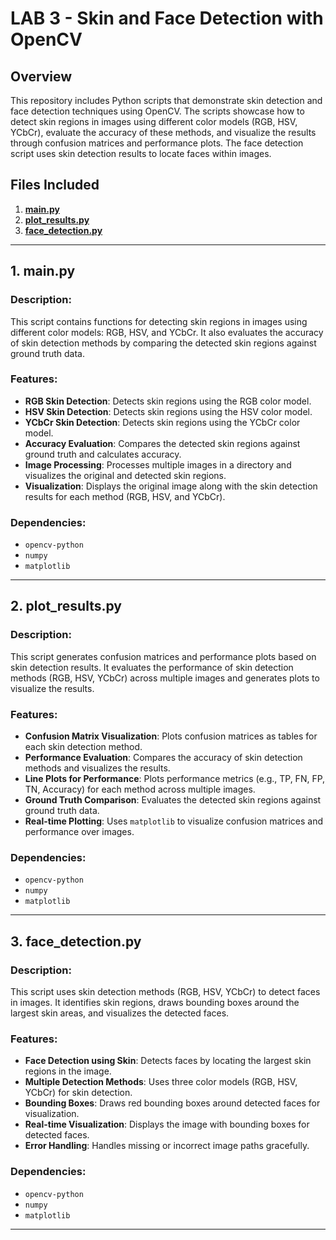 # LAB 3 - Skin and Face Detection with OpenCV

## Overview
This repository includes Python scripts that demonstrate skin detection and face detection techniques using OpenCV. The scripts showcase how to detect skin regions in images using different color models (RGB, HSV, YCbCr), evaluate the accuracy of these methods, and visualize the results through confusion matrices and performance plots. The face detection script uses skin detection results to locate faces within images.

## Files Included

1. [**main.py**](#main-py)
2. [**plot_results.py**](#plot_results-py)
3. [**face_detection.py**](#face_detection-py)

---

## 1. main.py

### Description:
This script contains functions for detecting skin regions in images using different color models: RGB, HSV, and YCbCr. It also evaluates the accuracy of skin detection methods by comparing the detected skin regions against ground truth data.

### Features:
- **RGB Skin Detection**: Detects skin regions using the RGB color model.
- **HSV Skin Detection**: Detects skin regions using the HSV color model.
- **YCbCr Skin Detection**: Detects skin regions using the YCbCr color model.
- **Accuracy Evaluation**: Compares the detected skin regions against ground truth and calculates accuracy.
- **Image Processing**: Processes multiple images in a directory and visualizes the original and detected skin regions.
- **Visualization**: Displays the original image along with the skin detection results for each method (RGB, HSV, and YCbCr).

### Dependencies:
- `opencv-python`
- `numpy`
- `matplotlib`

---

## 2. plot_results.py

### Description:
This script generates confusion matrices and performance plots based on skin detection results. It evaluates the performance of skin detection methods (RGB, HSV, YCbCr) across multiple images and generates plots to visualize the results.

### Features:
- **Confusion Matrix Visualization**: Plots confusion matrices as tables for each skin detection method.
- **Performance Evaluation**: Compares the accuracy of skin detection methods and visualizes the results.
- **Line Plots for Performance**: Plots performance metrics (e.g., TP, FN, FP, TN, Accuracy) for each method across multiple images.
- **Ground Truth Comparison**: Evaluates the detected skin regions against ground truth data.
- **Real-time Plotting**: Uses `matplotlib` to visualize confusion matrices and performance over images.

### Dependencies:
- `opencv-python`
- `numpy`
- `matplotlib`

---

## 3. face_detection.py

### Description:
This script uses skin detection methods (RGB, HSV, YCbCr) to detect faces in images. It identifies skin regions, draws bounding boxes around the largest skin areas, and visualizes the detected faces.

### Features:
- **Face Detection using Skin**: Detects faces by locating the largest skin regions in the image.
- **Multiple Detection Methods**: Uses three color models (RGB, HSV, YCbCr) for skin detection.
- **Bounding Boxes**: Draws red bounding boxes around detected faces for visualization.
- **Real-time Visualization**: Displays the image with bounding boxes for detected faces.
- **Error Handling**: Handles missing or incorrect image paths gracefully.

### Dependencies:
- `opencv-python`
- `numpy`
- `matplotlib`

---